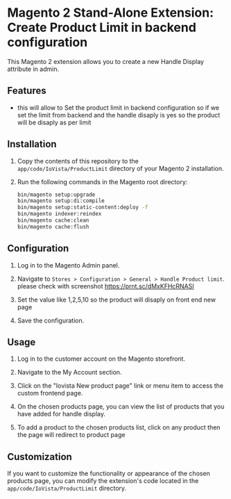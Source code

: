 # Magento 2 Stand-Alone Extension: Create Product Limit in backend configuration

This Magento 2 extension allows you to create a new Handle Display attribute in admin.

## Features

- this will allow to Set the product limit in backend configuration so if we set the limit from backend and the handle disaply is yes so the product will be disaply as per limit 

## Installation

1. Copy the contents of this repository to the `app/code/IoVista/ProductLimit` directory of your Magento 2 installation.

2. Run the following commands in the Magento root directory:

    ```bash
    bin/magento setup:upgrade
    bin/magento setup:di:compile
    bin/magento setup:static-content:deploy -f
    bin/magento indexer:reindex
    bin/magento cache:clean
    bin/magento cache:flush
    ```

## Configuration

1. Log in to the Magento Admin panel.

2. Navigate to `Stores > Configuration > General > Handle Product limit`.
please check with screenshot https://prnt.sc/dMxKFHcRNASI

3. Set the value like 1,2,5,10 so the  product will disaply on front end new page

4. Save the configuration.

## Usage

1. Log in to the customer account on the Magento storefront.

2. Navigate to the My Account section.

3. Click on the "Iovista New product page" link or menu item to access the custom frontend page.

4. On the chosen products page, you can view the list of products that you have added for handle display.

5. To add a product to the chosen products list, click on any product then the page will redirect to product page 


## Customization

If you want to customize the functionality or appearance of the chosen products page, you can modify the extension's code located in the `app/code/IoVista/ProductLimit` directory.

